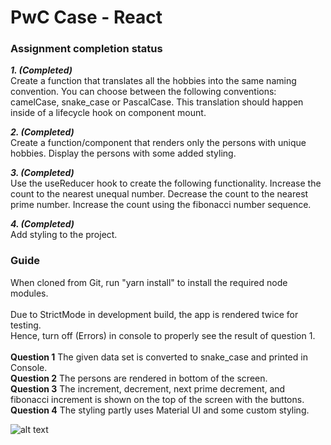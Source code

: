 # PwC Case - React
### **Assignment completion status** 
***1. (Completed)*** \
Create a function that translates all the hobbies into the same naming convention.
You can choose between the following conventions: camelCase, snake_case or PascalCase.
This translation should happen inside of a lifecycle hook on component mount.

***2. (Completed)***\
Create a function/component that renders only the persons with unique hobbies.
Display the persons with some added styling.

***3. (Completed)***\
Use the useReducer hook to create the following functionality.
Increase the count to the nearest unequal number.
Decrease the count to the nearest prime number.
Increase the count using the fibonacci number sequence.
 
***4. (Completed)***\
Add styling to the project.

### **Guide**
When cloned from Git, run "yarn install" to install the required node modules. \
\
Due to StrictMode in development build, the app is rendered twice for testing.  \
Hence, turn off (Errors) in console to properly see the result of question 1. \
\
**Question 1** The given data set is converted to snake_case and printed in Console. \
**Question 2** The persons are rendered in bottom of the screen. \
**Question 3** The increment, decrement, next prime decrement, and fibonacci increment is shown on the top of the screen with the buttons.
**Question 4** The styling partly uses Material UI and some custom styling.

![alt text](https://i.imgur.com/SISDcHE.png)
